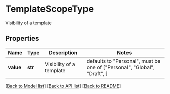 # TemplateScopeType

Visibility of a template
## Properties
Name | Type | Description | Notes
------------ | ------------- | ------------- | -------------
**value** | **str** | Visibility of a template | defaults to "Personal",  must be one of ["Personal", "Global", "Draft", ]

[[Back to Model list]](../README.md#documentation-for-models) [[Back to API list]](../README.md#documentation-for-api-endpoints) [[Back to README]](../README.md)


